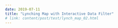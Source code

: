 ```yaml
---
date: 2019-07-11
title: "Lynching Map with Interactive Data Filter"
# link: content/post/test/lynch_map_02.html
---
```

